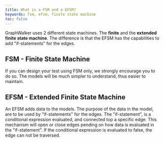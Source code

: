 ```yaml
---
title: What is a FSM and a EFSM?
keywords: fsm, efsm, finite state machine
toc: false
---
```




GraphWalker uses 2 different state machines. The **finite** and the **extended finite state machine**.
The difference is that the EFSM has the capabilities to add "if-statements" for the edges.

## FSM - Finite State Machine
If you can design your test using FSM only, we strongly  encourage you to do so. The models will be much simpler to understand, thus easier to maintain.

## EFSM - Extended Finite State Machine
An EFSM adds data to the models. The purpose of the data in the model, are to be used by "if-statements" for the edges. The "if-statement", is a conditional expression evaluated, and connected top a specific edge.
This mechanism will open or close edges pending on how data is evaluated in the "if-statement". If the conditional expression is evaluated to false, the edge can not be traversed.

